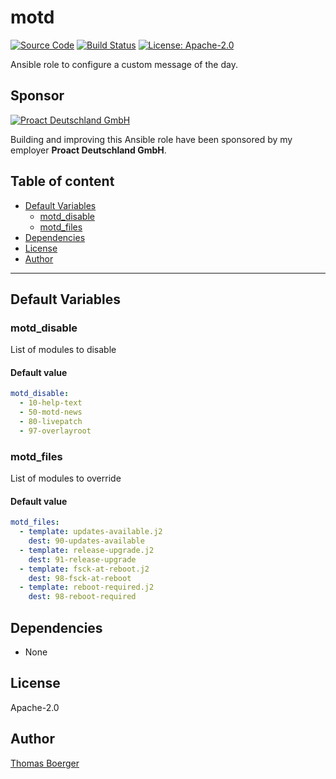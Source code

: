 # motd

[![Source Code](https://img.shields.io/badge/github-source%20code-blue?logo=github&logoColor=white)](https://github.com/rolehippie/motd) [![Build Status](https://img.shields.io/drone/build/rolehippie/motd/master?logo=drone)](https://cloud.drone.io/rolehippie/motd) [![License: Apache-2.0](https://img.shields.io/github/license/rolehippie/motd)](https://github.com/rolehippie/motd/blob/master/LICENSE) 

Ansible role to configure a custom message of the day. 

## Sponsor 

[![Proact Deutschland GmbH](https://proact.eu/wp-content/uploads/2020/03/proact-logo.png)](https://proact.eu) 

Building and improving this Ansible role have been sponsored by my employer **Proact Deutschland GmbH**.

## Table of content

* [Default Variables](#default-variables)
  * [motd_disable](#motd_disable)
  * [motd_files](#motd_files)
* [Dependencies](#dependencies)
* [License](#license)
* [Author](#author)

---

## Default Variables

### motd_disable

List of modules to disable

#### Default value

```YAML
motd_disable:
  - 10-help-text
  - 50-motd-news
  - 80-livepatch
  - 97-overlayroot
```

### motd_files

List of modules to override

#### Default value

```YAML
motd_files:
  - template: updates-available.j2
    dest: 90-updates-available
  - template: release-upgrade.j2
    dest: 91-release-upgrade
  - template: fsck-at-reboot.j2
    dest: 98-fsck-at-reboot
  - template: reboot-required.j2
    dest: 98-reboot-required
```

## Dependencies

* None

## License

Apache-2.0

## Author

[Thomas Boerger](https://github.com/tboerger)
